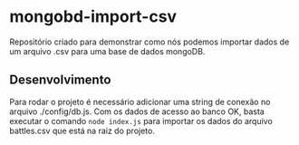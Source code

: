 ﻿# mongobd-import-csv

Repositório criado para demonstrar como nós podemos importar dados de um arquivo .csv para uma base de dados mongoDB.


## Desenvolvimento

Para rodar o projeto é necessário adicionar uma string de conexão no arquivo ./config/db.js. Com os dados de acesso ao banco OK, basta executar o comando `node index.js` para importar os dados do arquivo battles.csv que está na raiz do projeto.
